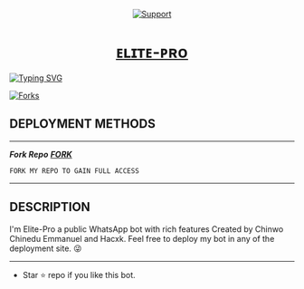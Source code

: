
</p>
</p>
<p align="center">
  <a href="https://chat.whatsapp.com/GRIeuAnUgk54u2IL5ujUxJ">
    <img alt=Support weight="10" src="https://telegra.ph/file/596df3127cac31bfc47f4.jpg"> 
    </p>
<h1 align="center">    ᴇʟɪᴛᴇ-ᴘʀᴏ
</h1>
<p align="center"> 
    </p>
    

   [![Typing SVG](https://readme-typing-svg.herokuapp.com?font=Rockstar-ExtraBold&color=F33A6A&lines=WELCOME+TO+ELITE+PRO+MADE+BY;CHINWO+CHINEDU+EMMANUEL;THANKS+FOR+VISITING+MY+REPO)](https://git.io/typing-svg)
   


<p align="left">
  <a href="" target="_blank">
    <img alt="Forks" src="https://img.shields.io/github.com/Elite-Pro-Bot/Elite-Pro" />
  </a>


## DEPLOYMENT METHODS
---
   ***Fork Repo***
 ***[FORK](https://github.com/Elite-Pro-Bot/Elite-Pro/fork)***
 
    FORK MY REPO TO GAIN FULL ACCESS
---





  ## DESCRIPTION
I'm Elite-Pro a public WhatsApp bot with rich features Created by Chinwo Chinedu Emmanuel and Hacxk. Feel free to deploy my bot in any of the deployment site. 😜

 --- 
- Star ⭐ repo if you like this bot.
